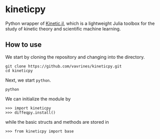 # kineticpy

Python wrapper of [Kinetic.jl](https://github.com/vavrines/Kinetic.jl), which is a lightweight Julia toolbox for the study of kinetic theory and scientific machine learning.

## How to use
We start by cloning the repository and changing into the directory.
    
    git clone https://github.com/vavrines/kineticpy.git
    cd kineticpy
    
Next, we start `python`.
    
    python

We can initialize the module by
    
```pycon
>>> import kineticpy
>>> diffeqpy.install()
```

while the basic structs and methods are stored in 

```pycon
>>> from kineticpy import base
```